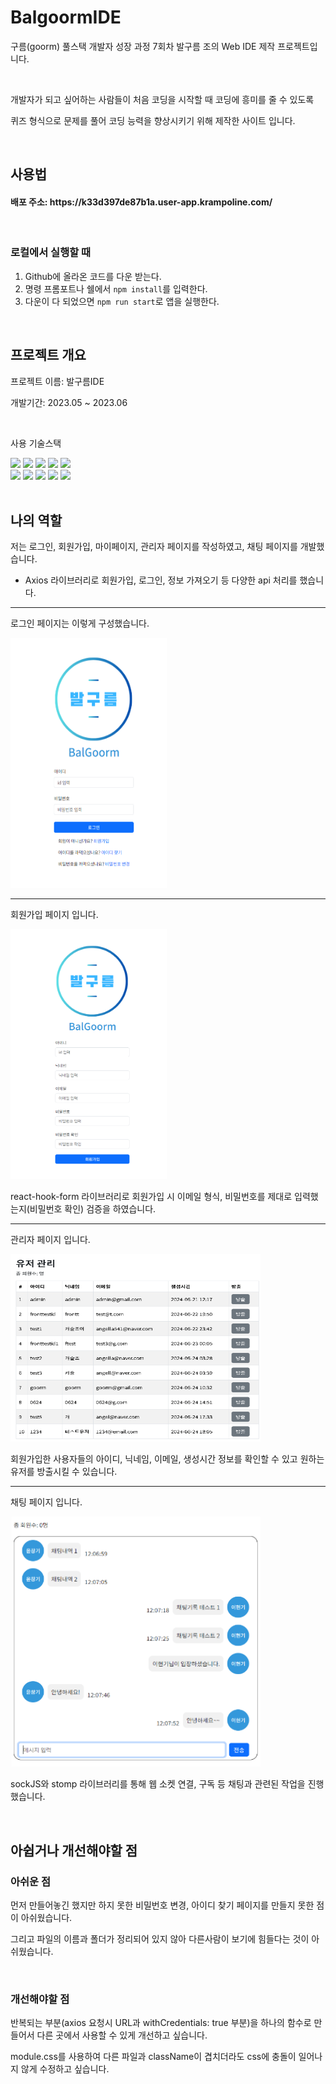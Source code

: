 # BalgoormIDE
구름(goorm) 풀스택 개발자 성장 과정 7회차 발구름 조의 Web IDE 제작 프로젝트입니다.


<br>


개발자가 되고 싶어하는 사람들이 처음 코딩을 시작할 때 코딩에 흥미를 줄 수 있도록


퀴즈 형식으로 문제를 풀어 코딩 능력을 향상시키기 위해 제작한 사이트 입니다.


<br>


## 사용법
<h4>배포 주소: https://k33d397de87b1a.user-app.krampoline.com/ </h4>


<br>


### 로컬에서 실행할 때
1. Github에 올라온 코드를 다운 받는다.
2. 명령 프롬포트나 쉘에서 `npm install`를 입력한다.
3. 다운이 다 되었으면 `npm run start`로 앱을 실행한다.


<br>


## 프로젝트 개요

프로젝트 이름: 발구름IDE


개발기간: 2023.05 ~ 2023.06


<br>


사용 기술스택
<div> 

  <img src="https://img.shields.io/badge/html5-E34F26?style=for-the-badge&logo=html5&logoColor=white"> 
  <img src="https://img.shields.io/badge/css-1572B6?style=for-the-badge&logo=css3&logoColor=white"> 
  <img src="https://img.shields.io/badge/javascript-F7DF1E?style=for-the-badge&logo=javascript&logoColor=black"> 
  <img src="https://img.shields.io/badge/react-61DAFB?style=for-the-badge&logo=react&logoColor=black">
  <img src="https://img.shields.io/badge/bootstrap-7952B3?style=for-the-badge&logo=bootstrap&logoColor=white">
  <br>

  <img src="https://img.shields.io/badge/mariaDB-003545?style=for-the-badge&logo=mariaDB&logoColor=white"> 
  <img src="https://img.shields.io/badge/spring-6DB33F?style=for-the-badge&logo=spring&logoColor=white"> 
  <img src="https://img.shields.io/badge/amazonaws-232F3E?style=for-the-badge&logo=amazonaws&logoColor=white">

  <img src="https://img.shields.io/badge/github-181717?style=for-the-badge&logo=github&logoColor=white">
  <img src="https://img.shields.io/badge/git-F05032?style=for-the-badge&logo=git&logoColor=white">
  <br>
</div>


<br>


## 나의 역할


저는 로그인, 회원가입, 마이페이지, 관리자 페이지를 작성하였고, 채팅 페이지를 개발했습니다.


- Axios 라이브러리로 회원가입, 로그인, 정보 가져오기 등 다양한 api 처리를 했습니다.


---
로그인 페이지는 이렇게 구성했습니다.


<img src="./images/login.PNG" width="250" height="400">


---
회원가입 페이지 입니다.


<img src="./images/signup.PNG" width="250" height="400">


react-hook-form 라이브러리로 회원가입 시 이메일 형식, 비밀번호를 제대로 입력했는지(비밀번호 확인) 검증을 하였습니다.


---
관리자 페이지 입니다.


<img src="./images/admin.PNG" width="400" height="300">


회원가입한 사용자들의 아이디, 닉네임, 이메일, 생성시간 정보를 확인할 수 있고 원하는 유저를 방출시킬 수 있습니다.


---
채팅 페이지 입니다.


<img src="./images/chat.png" width="400" height="400">


sockJS와 stomp 라이브러리를 통해 웹 소켓 연결, 구독 등 채팅과 관련된 작업을 진행했습니다.


<br>


## 아쉽거나 개선해야할 점


### 아쉬운 점
먼저 만들어놓긴 했지만 하지 못한 비밀번호 변경, 아이디 찾기 페이지를 만들지 못한 점이 아쉬웠습니다.


그리고 파일의 이름과 폴더가 정리되어 있지 않아 다른사람이 보기에 힘들다는 것이 아쉬웠습니다.


<br>


### 개선해야할 점
반복되는 부분(axios 요청시 URL과 withCredentials: true 부분)을 하나의 함수로 만들어서 다른 곳에서 사용할 수 있게 개선하고 싶습니다.


module.css를 사용하여 다른 파일과 className이 겹치더라도 css에 충돌이 일어나지 않게 수정하고 싶습니다.

